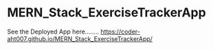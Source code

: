 # MERN_Stack_ExerciseTrackerApp
See the Deployed App here........
https://coder-aht007.github.io/MERN_Stack_ExerciseTrackerApp/
